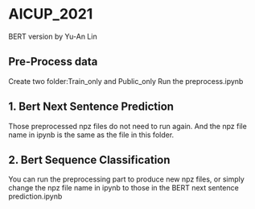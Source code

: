 # AICUP_2021
BERT version by Yu-An Lin

## Pre-Process data
Create two folder:Train_only and Public_only
Run the preprocess.ipynb
## 1. Bert Next Sentence Prediction
Those preprocessed npz files do not need to run again. And the npz file name in ipynb is the same as the file in this folder.
## 2. Bert Sequence Classification
You can run the preprocessing part to produce new npz files, or simply change the npz file name in ipynb to those in the BERT next sentence prediction.ipynb
